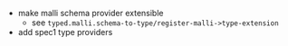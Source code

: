 - make malli schema provider extensible
  - see `typed.malli.schema-to-type/register-malli->type-extension`
- add spec1 type providers
